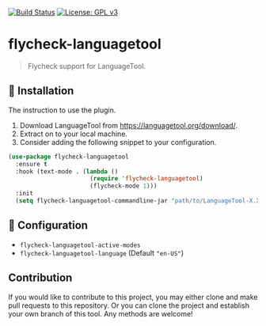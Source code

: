 [![Build Status](https://travis-ci.com/emacs-languagetool/flycheck-languagetool.svg?branch=master)](https://travis-ci.com/emacs-languagetool/flycheck-languagetool)
[![License: GPL v3](https://img.shields.io/badge/License-GPL%20v3-blue.svg)](https://www.gnu.org/licenses/gpl-3.0)

# flycheck-languagetool
> Flycheck support for LanguageTool.

## :floppy_disk: Installation

The instruction to use the plugin.

1. Download LanguageTool from https://languagetool.org/download/.
2. Extract on to your local machine.
3. Consider adding the following snippet to your configuration.

```el
(use-package flycheck-languagetool
  :ensure t
  :hook (text-mode . (lambda ()
                       (require 'flycheck-languagetool)
                       (flycheck-mode 1)))
  :init
  (setq flycheck-languagetool-commandline-jar "path/to/LanguageTool-X.X/languagetool-commandline.jar"))
```

## :wrench: Configuration

* `flycheck-languagetool-active-modes`
* `flycheck-languagetool-language` (Default `"en-US"`)

## Contribution

If you would like to contribute to this project, you may either
clone and make pull requests to this repository. Or you can
clone the project and establish your own branch of this tool.
Any methods are welcome!
